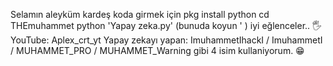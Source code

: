 Selamın aleyküm kardeş
koda girmek için
pkg install python
cd THEmuhammet
python 'Yapay zeka.py' (bunuda koyun ' )
iyi eğlenceler.. 🖐️
YouTube: Aplex_crt_yt
Yapay zekayı yapan: ImuhammetIhackI / ImuhammetI / MUHAMMET_PRO / MUHAMMET_Warning gibi 4 isim kullaniyorum. 😁
